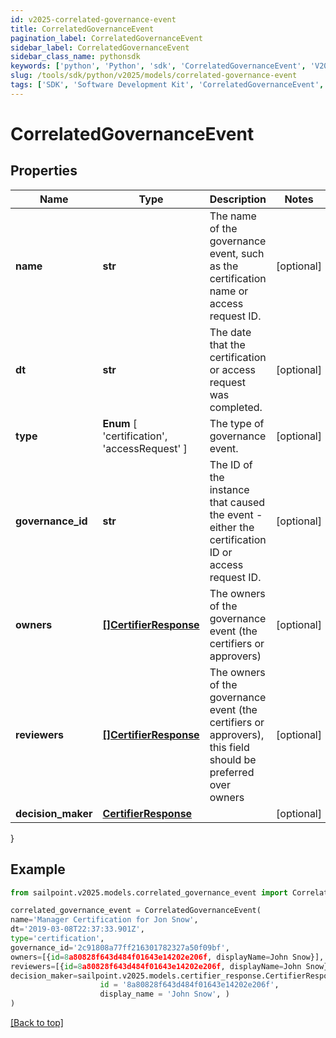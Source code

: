 ```yaml
---
id: v2025-correlated-governance-event
title: CorrelatedGovernanceEvent
pagination_label: CorrelatedGovernanceEvent
sidebar_label: CorrelatedGovernanceEvent
sidebar_class_name: pythonsdk
keywords: ['python', 'Python', 'sdk', 'CorrelatedGovernanceEvent', 'V2025CorrelatedGovernanceEvent'] 
slug: /tools/sdk/python/v2025/models/correlated-governance-event
tags: ['SDK', 'Software Development Kit', 'CorrelatedGovernanceEvent', 'V2025CorrelatedGovernanceEvent']
---
```


# CorrelatedGovernanceEvent


## Properties

Name | Type | Description | Notes
------------ | ------------- | ------------- | -------------
**name** | **str** | The name of the governance event, such as the certification name or access request ID. | [optional] 
**dt** | **str** | The date that the certification or access request was completed. | [optional] 
**type** |  **Enum** [  'certification',    'accessRequest' ] | The type of governance event. | [optional] 
**governance_id** | **str** | The ID of the instance that caused the event - either the certification ID or access request ID. | [optional] 
**owners** | [**[]CertifierResponse**](certifier-response) | The owners of the governance event (the certifiers or approvers) | [optional] 
**reviewers** | [**[]CertifierResponse**](certifier-response) | The owners of the governance event (the certifiers or approvers), this field should be preferred over owners | [optional] 
**decision_maker** | [**CertifierResponse**](certifier-response) |  | [optional] 
}

## Example

```python
from sailpoint.v2025.models.correlated_governance_event import CorrelatedGovernanceEvent

correlated_governance_event = CorrelatedGovernanceEvent(
name='Manager Certification for Jon Snow',
dt='2019-03-08T22:37:33.901Z',
type='certification',
governance_id='2c91808a77ff216301782327a50f09bf',
owners=[{id=8a80828f643d484f01643e14202e206f, displayName=John Snow}],
reviewers=[{id=8a80828f643d484f01643e14202e206f, displayName=John Snow}],
decision_maker=sailpoint.v2025.models.certifier_response.CertifierResponse(
                    id = '8a80828f643d484f01643e14202e206f', 
                    display_name = 'John Snow', )
)

```
[[Back to top]](#) 

